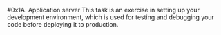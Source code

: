 #0x1A. Application server
This task is an exercise in setting up your development environment, which is used for testing and debugging your code before deploying it to production.
